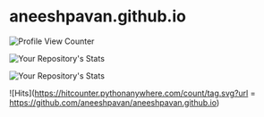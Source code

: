 # aneeshpavan.github.io

![Profile View Counter](https://komarev.com/ghpvc/?username=aneeshpavan&theme=blue-green)

![Your Repository's Stats](https://github-readme-stats.vercel.app/api?username=aneeshpavan&show_icons=true) 

![Your Repository's Stats](https://github-readme-stats.vercel.app/api/top-langs/?username=aneeshpavan)

![Hits](https://hitcounter.pythonanywhere.com/count/tag.svg?url = https://github.com/aneeshpavan/aneeshpavan.github.io)



